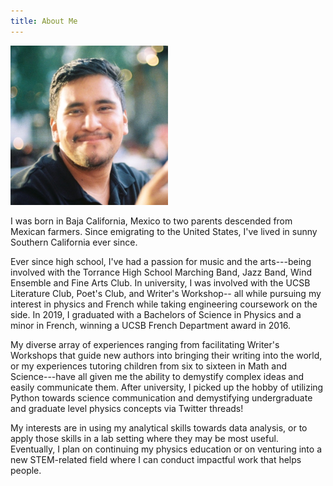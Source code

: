 ```yaml
---
title: About Me
---
```


<img src="./../assets/img/avatar.jpeg" alt="Headshot" class="center" width="50%">

I was born in Baja California, Mexico to two parents descended from Mexican farmers. Since emigrating to the United States, I've lived in sunny Southern California ever since. 

Ever since high school, I've had a passion for music and the arts---being involved with the Torrance High School Marching Band, Jazz Band, Wind Ensemble and Fine Arts Club. In university, I was involved with the UCSB Literature Club, Poet's Club, and Writer's Workshop-- all while pursuing my interest in physics and French while taking engineering coursework on the side. In 2019, I graduated with a Bachelors of Science in Physics and a minor in French, winning a UCSB French Department award in 2016.

My diverse array of experiences ranging from facilitating Writer's Workshops that guide new authors into bringing their writing into the world, or my experiences tutoring children from six to sixteen in Math and Science---have all given me the ability to demystify complex ideas and easily communicate them. After university, I picked up the hobby of utilizing Python towards science communication and demystifying undergraduate and graduate level physics concepts via Twitter threads!

My interests are in using my analytical skills towards data analysis, or to apply those skills in a lab setting where they may be most useful. Eventually, I plan on continuing my physics education or on venturing into a new STEM-related field where I can conduct impactful work that helps people.

